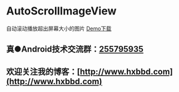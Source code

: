 # AutoScrollImageView
自动滚动播放超出屏幕大小的图片
[Demo下载](https://raw.githubusercontent.com/jiangyinbin/AutoScrollImageView/master/bin/AutoScrollImageView.apk)

## 真●Android技术交流群：[255795935](http://shang.qq.com/wpa/qunwpa?idkey=6fb674e18e9059adda1d503bd2f0e016cf25f31a0e6ba7ad4c56b53b090a07c3)
## 欢迎关注我的博客：[http://www.hxbbd.com](http://www.hxbbd.com)
